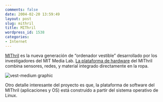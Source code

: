 ```yaml
---
comments: false
date: 2004-02-20 13:59:49
layout: post
slug: mithril
title: MIThril
wordpress_id: 1538
categories:
- Internet
---
```


[MIThril](http://www.media.mit.edu/wearables/mithril/) es la nueva generación de “ordenador vestible” desarrollado por los investigadores del MIT Media Lab. [La plataforma de hardware](http://www.media.mit.edu/wearables/mithril/diagram.html) del MIThril combina  sensores, redes, y material integrado directamente en la ropa.





![vest-medium graphic](http://www.minid.net/images/vest-medium.png)





Otro detalle interesante del proyecto es que, la plataforma de software del MIThril (aplicaciones y OS)  está construído a partir del sistema operativo de Linux.




 
